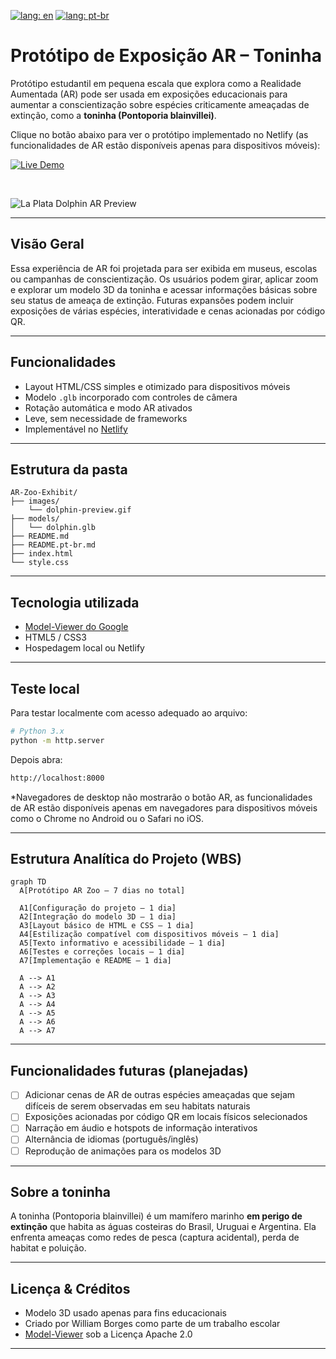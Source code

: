 [![lang: en](https://img.shields.io/badge/lang-English-red.svg)](README.md)
[![lang: pt-br](https://img.shields.io/badge/lang-Português-brightgreen.svg)](README.pt-br.md)

# Protótipo de Exposição AR – Toninha

Protótipo estudantil em pequena escala que explora como a Realidade Aumentada (AR) pode ser usada em exposições educacionais para aumentar a conscientização sobre espécies criticamente ameaçadas de extinção, como a **toninha (Pontoporia blainvillei)**.

Clique no botão abaixo para ver o protótipo implementado no Netlify (as funcionalidades de AR estão disponíveis apenas para dispositivos móveis):

[![Live Demo](https://img.shields.io/badge/Live%20Demo-Netlify-blueviolet?logo=netlify&style=for-the-badge)](https://ar-zoo-exhibit.netlify.app/)

<br/>

![La Plata Dolphin AR Preview](assets/images/dolphin-preview.gif) 

---

## Visão Geral

Essa experiência de AR foi projetada para ser exibida em museus, escolas ou campanhas de conscientização. Os usuários podem girar, aplicar zoom e explorar um modelo 3D da toninha e acessar informações básicas sobre seu status de ameaça de extinção. Futuras expansões podem incluir exposições de várias espécies, interatividade e cenas acionadas por código QR.

---

## Funcionalidades

- Layout HTML/CSS simples e otimizado para dispositivos móveis  
- Modelo `.glb` incorporado com controles de câmera  
- Rotação automática e modo AR ativados  
- Leve, sem necessidade de frameworks  
- Implementável no [Netlify](https://netlify.com)

---

## Estrutura da pasta

```
AR-Zoo-Exhibit/
├── images/
    └── dolphin-preview.gif
├── models/
│   └── dolphin.glb
├── README.md
├── README.pt-br.md
├── index.html
└── style.css
```

---

## Tecnologia utilizada

- [Model-Viewer do Google](https://modelviewer.dev/)
- HTML5 / CSS3
- Hospedagem local ou Netlify

---

## Teste local

Para testar localmente com acesso adequado ao arquivo:

```bash
# Python 3.x
python -m http.server
```

Depois abra:
```bash
http://localhost:8000
```

*Navegadores de desktop não mostrarão o botão AR, as funcionalidades de AR estão disponíveis apenas em navegadores para dispositivos móveis como o Chrome no Android ou o Safari no iOS.

---

## Estrutura Analítica do Projeto (WBS)

```mermaid
graph TD
  A[Protótipo AR Zoo – 7 dias no total]

  A1[Configuração do projeto – 1 dia]
  A2[Integração do modelo 3D – 1 dia]
  A3[Layout básico de HTML e CSS – 1 dia]
  A4[Estilização compatível com dispositivos móveis – 1 dia]
  A5[Texto informativo e acessibilidade – 1 dia]
  A6[Testes e correções locais – 1 dia]
  A7[Implementação e README – 1 dia]

  A --> A1
  A --> A2
  A --> A3
  A --> A4
  A --> A5
  A --> A6
  A --> A7
```

---

## Funcionalidades futuras (planejadas)

- [ ] Adicionar cenas de AR de outras espécies ameaçadas que sejam difíceis de serem observadas em seu habitats naturais  
- [ ] Exposições acionadas por código QR em locais físicos selecionados  
- [ ] Narração em áudio e hotspots de informação interativos  
- [ ] Alternância de idiomas (português/inglês)  
- [ ] Reprodução de animações para os modelos 3D 

---

## Sobre a toninha

A toninha (Pontoporia blainvillei) é um mamífero marinho **em perigo de extinção** que habita as águas costeiras do Brasil, Uruguai e Argentina. Ela enfrenta ameaças como redes de pesca (captura acidental), perda de habitat e poluição.

---

## Licença & Créditos

- Modelo 3D usado apenas para fins educacionais  
- Criado por William Borges como parte de um trabalho escolar  
- [Model-Viewer](https://github.com/google/model-viewer) sob a Licença Apache 2.0

---

